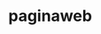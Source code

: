 # paginaweb
<HTML>
<HEAD>
<TITLE> PROGRAMA 60/TITLE>
<STYLE>
TABLE, TH, TD{
BORDER: 1PX SOLID BLACK;
}
</STYLE>
</HEAD>
<BODY BGCOLOR=SALMON>
<TABLE>
<TR>
<TH>NOMBRE</TH>
<TH>EDAD</TH>
<TH>GRUPO</TH>
<TH>COMIDA FAV</TH>
<TH>DEPORTE FAV</TH>
</TR>
<TR>
<TD>LUIS ERICK GONZALEZ PIOQUINTO</TD>
<TD>17 AÑOS</TD>
<TD>TERCERO IV</TD>
<TD>ENCHILADAS</TD>
<TD>FUT</TD>
</TR>
</TABLE>
</HEAD>
<BODY BGCOLOR=SALMON>
<STYLE>
TABLE, TH, TD{
BORDER: 1PX SOLID BLACK;
}
</STYLE>
</HEAD>
<BODY BGCOLOR=SALMON>
<TABLE>
<TR>
<TH>EQUIPO</TH>
<TH>JUGADOR</TH>
<TH>SUELDO $</TH>
<TH>POSICION</TH>
<TH>EDAD</TH>
</TR>
<TR>
<TD>REAL MADRID</TD>
<TD>Kylian Mbappé</TD>
<TD>26 millones de €</TD>
<TD>DELANTERO</TD>
<TD>25 AÑOS</TD>
</TR>
<TR>
<TD>Manchester United</TD>
<TD> Diogo Dalot </TD>
<TD>€5,247,840</TD>
<TD>DELANTERO</TD>
<TD>25 AÑOS</TD>
</TR>
<TD>AL NASSR</TD>
<TD>Cistiano Ronaldo</TD>
<TD>400 millones de dólares</TD>
<TD>DELANTERO</TD>
<TD>39 AÑOS</TD>
<TR>
<TD>Liverpool fc</TD>
<TD> Mohamed Salah </TD>
<TD>42.000.000 €</TD>
<TD>DELANTERO</TD>
<TD>32 AÑOS</TD>
</TR>
<TR>
</TABLE>
<STYLE>
TABLE, TH, TD{
BORDER: 1PX SOLID BLACK;
}
</STYLE>
</HEAD>
<BODY BGCOLOR=SALMON>
<TABLE>
<TR>
<TH>COMPANIA</TH>
<TH>MODELO</TH>
<TH>PRECIO</TH>
</TR>
<TR>
<TD>PORSCHE</TD>
<TD>PORSCHE 911 DT3 RS</TD>
<TD>MXN4.778 millones</TD>
</TR>
<TR>
<TD>FORD</TD>
<TD>FORD FOCUS RS </TD>
<TD>$640,000.DOLARES</TD>
<TR>
<TD>AUDI</TD>
<TD> AUDI R8 </TD>
<TD>4,999,900 pesos</TD>
</TR>
<TR>
<TD>BMW</TD>
<TD> bmw csl 3.0 hommage r</TD>
<TD>€605.000</TD>
</TR>
</TABLE>
<STYLE>
TABLE, TH, TD{
BORDER: 1PX SOLID BLACK;
}
</STYLE>
</HEAD>
<BODY BGCOLOR=SALMON>
<TABLE>
<TR>
<TH>COMPANIA</TH>
<TH>MODELO</TH>
<TH>PRECIO</TH>
</TR>
<TR>
<TD>PANAM</TD>
<TD>PANAM Santa Fe Callejero</TD>
<TD>$830.00</TD>
</TR>
<TR>
<TD>NIKE</TD>
<TD>NIKE DUNK LOW</TD>
<TD>$1,600.00</TD>
<TR>
<TD>ADIDAS</TD>
<TD>Tenis Forum Low CL</TD>
<TD>$2,400.00</TD>
</TR>
<TR>
<TD>PUMA</TD>
<TD> Tenis PUMA Shuffler</TD>
<TD>$2,399.00</TD>
</TR>
</TABLE>
<STYLE>
TABLE, TH, TD{
BORDER: 1PX SOLID BLACK;
}
</STYLE>
</HEAD>
</TABLE>
<FONT COLOR=BLACK FONT=SCRIPT SIZE=30>
luis ERICK GONZALEZ ´PIOOQUINTO <BR>
17 AÑOS<BR>
TERCERO IV<BR>
FUT<BR>
ENCILADAS<BR>
 https://vm.tiktok.com/ZMBJpUpwM/
 https://vm.tiktok.com/ZMBJph8tp/
 https://vm.tiktok.com/ZMBJpBGG6/
 https://vm.tiktok.com/ZMBJpNFRS/
 https://open.spotify.com/intl-es/track/24teIhDYO2RocTA2v5dY0r?si=c9a482f654ff46dc
 https://open.spotify.com/intl-es/album/3ind4Ir3JMazCITxWQajDb?si=1yi6xOcQRWyLP5dtUiqQ4A
 https://open.spotify.com/intl-es/track/6RcAHyC5sAUIbPTkhOQwd8?si=5558e16bcfbc4d4e
 https://open.spotify.com/intl-es/track/4ZOkfHC38nxSeSqzGE5HFr?si=8b4f437d342a45b4
</FONT>
</MARQUEE>
</BODY>
</HTML>
